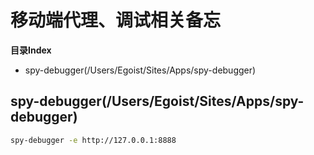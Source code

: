 # 移动端代理、调试相关备忘


**目录Index**

* spy-debugger(/Users/Egoist/Sites/Apps/spy-debugger)


## spy-debugger(/Users/Egoist/Sites/Apps/spy-debugger)

```sh
spy-debugger -e http://127.0.0.1:8888
```
